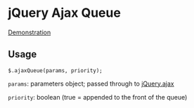 # jQuery Ajax Queue

[Demonstration](http://git.macropus.org/jquery-spotify/demo/)

## Usage

    $.ajaxQueue(params, priority);
    
`params`: parameters object; passed through to [jQuery.ajax](http://api.jquery.com/jquery.ajax/)

`priority`: boolean (true = appended to the front of the queue)
